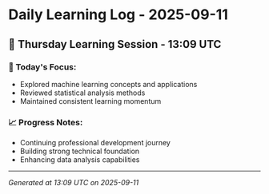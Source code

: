 # Daily Learning Log - 2025-09-11

## 📅 Thursday Learning Session - 13:09 UTC

### 🎯 Today's Focus:
- Explored machine learning concepts and applications
- Reviewed statistical analysis methods
- Maintained consistent learning momentum

### 📈 Progress Notes:
- Continuing professional development journey
- Building strong technical foundation
- Enhancing data analysis capabilities

---
*Generated at 13:09 UTC on 2025-09-11*
